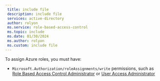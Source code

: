 ```yaml
---
 title: include file
 description: include file
 services: active-directory
 author: rolyon
 ms.service: role-based-access-control
 ms.topic: include
 ms.date: 01/30/2024
 ms.author: rolyon
 ms.custom: include file
---
```


To assign Azure roles, you must have:

- `Microsoft.Authorization/roleAssignments/write` permissions, such as [Role Based Access Control Administrator](../../articles/role-based-access-control/built-in-roles.md#role-based-access-control-administrator) or [User Access Administrator](../../articles/role-based-access-control/built-in-roles.md#user-access-administrator)